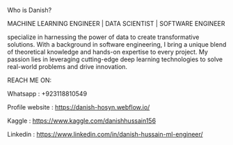 Who is Danish?

MACHINE LEARNING ENGINEER | DATA SCIENTIST | SOFTWARE ENGINEER

specialize in harnessing the power of data to create transformative solutions. With a background in software engineering,
I bring a unique blend of theoretical knowledge and hands-on expertise to every project. 
My passion lies in leveraging cutting-edge deep learning technologies to solve real-world problems and drive innovation.

 REACH ME ON:
 
Whatsapp : +923118810549

Profile website : https://danish-hosyn.webflow.io/

Kaggle : https://www.kaggle.com/danishhussain156

Linkedin : https://www.linkedin.com/in/danish-hussain-ml-engineer/


